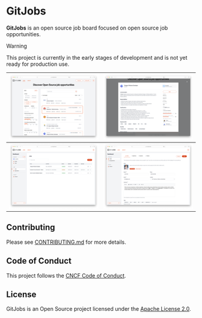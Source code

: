 # GitJobs

**GitJobs** is an open source job board focused on open source job opportunities.

> [!WARNING]
> This project is currently in the early stages of development and is not yet ready for production use.

| ![Screenshot 1](docs/screenshots/gitjobs1.png?raw=true) | ![Screenshot 2](docs/screenshots/gitjobs2.png?raw=true) |
| ------------------------------------------------------- | ------------------------------------------------------- |
| ![Screenshot 3](docs/screenshots/gitjobs3.png?raw=true) | ![Screenshot 4](docs/screenshots/gitjobs4.png?raw=true) |

## Contributing

Please see [CONTRIBUTING.md](./CONTRIBUTING.md) for more details.

## Code of Conduct

This project follows the [CNCF Code of Conduct](https://github.com/cncf/foundation/blob/master/code-of-conduct.md).

## License

GitJobs is an Open Source project licensed under the [Apache License 2.0](https://www.apache.org/licenses/LICENSE-2.0).
